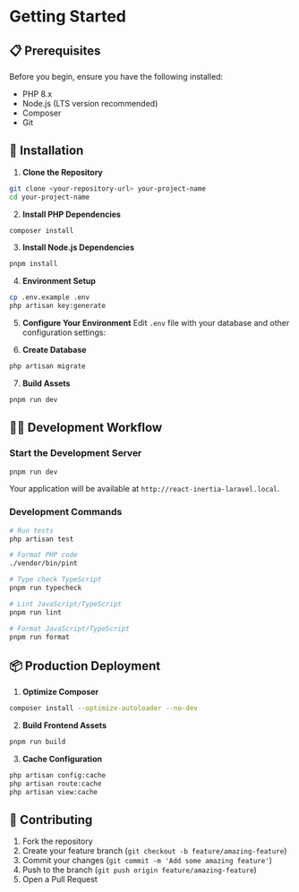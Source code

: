 # Getting Started

## 📋 Prerequisites

Before you begin, ensure you have the following installed:

- PHP 8.x
- Node.js (LTS version recommended)
- Composer
- Git

## 🚀 Installation

1. **Clone the Repository**

```bash
git clone <your-repository-url> your-project-name
cd your-project-name
```

2. **Install PHP Dependencies**

```bash
composer install
```

3. **Install Node.js Dependencies**

```bash
pnpm install
```

4. **Environment Setup**

```bash
cp .env.example .env
php artisan key:generate
```

5. **Configure Your Environment**
   Edit `.env` file with your database and other configuration settings:

6. **Create Database**

```bash
php artisan migrate
```

7. **Build Assets**

```bash
pnpm run dev
```

## 🏃‍♂️ Development Workflow

### Start the Development Server

```bash
pnpm run dev
```

Your application will be available at `http://react-inertia-laravel.local`.

### Development Commands

```bash
# Run tests
php artisan test

# Format PHP code
./vendor/bin/pint

# Type check TypeScript
pnpm run typecheck

# Lint JavaScript/TypeScript
pnpm run lint

# Format JavaScript/TypeScript
pnpm run format
```

## 📦 Production Deployment

1. **Optimize Composer**

```bash
composer install --optimize-autoloader --no-dev
```

2. **Build Frontend Assets**

```bash
pnpm run build
```

3. **Cache Configuration**

```bash
php artisan config:cache
php artisan route:cache
php artisan view:cache
```

## 🤝 Contributing

1. Fork the repository
2. Create your feature branch (`git checkout -b feature/amazing-feature`)
3. Commit your changes (`git commit -m 'Add some amazing feature'`)
4. Push to the branch (`git push origin feature/amazing-feature`)
5. Open a Pull Request
